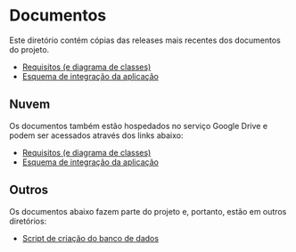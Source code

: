 # Documentos

Este diretório contém cópias das releases mais recentes dos documentos do projeto.

- [Requisitos (e diagrama de classes)](./requisitos.pdf)
- [Esquema de integração da aplicação](./esquemaIntegracao.pdf)

## Nuvem

Os documentos também estão hospedados no serviço Google Drive e podem ser acessados através dos links abaixo:

- [Requisitos (e diagrama de classes)](https://docs.google.com/document/d/1p6XxEmK_0jGv3knpTGAlnGZau9CjviRG7NIO7aFBa50/edit?usp=sharing)
- [Esquema de integração da aplicação](https://docs.google.com/document/d/1Mtz2JJ3kxvn0odHpg9P9vxV8N4vcP2SyHamSEYoMrFE/edit?usp=sharing)

## Outros

Os documentos abaixo fazem parte do projeto e, portanto, estão em outros diretórios:

- [Script de criação do banco de dados](../2.Sistema/pjns/src/main/resources/createDb.sql)

